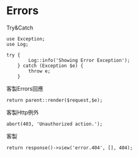 # Errors

Try&Catch

```
use Exception;
use Log;

try {
        Log::info('Showing Error Exception');
    } catch (Exception $e) {
        throw e;
    }
```

客製Errors回應

```
return parent::render($request,$e);
```

客製Http例外

```
abort(403, 'Unauthorized action.');
```

客製

```
return response()->view('error.404', [], 404);
```




